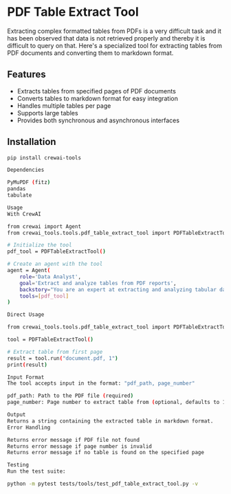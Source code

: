 # PDF Table Extract Tool

Extracting complex formatted tables from PDFs is a very difficult task and it has been observed that data is not retrieved properly and thereby it is difficult to query on that. Here's a specialized
tool for extracting tables from PDF documents and converting them to markdown format.

## Features
- Extracts tables from specified pages of PDF documents
- Converts tables to markdown format for easy integration
- Handles multiple tables per page
- Supports large tables
- Provides both synchronous and asynchronous interfaces

## Installation

```bash
pip install crewai-tools

Dependencies

PyMuPDF (fitz)
pandas
tabulate

Usage
With CrewAI

from crewai import Agent
from crewai_tools.tools.pdf_table_extract_tool import PDFTableExtractTool

# Initialize the tool
pdf_tool = PDFTableExtractTool()

# Create an agent with the tool
agent = Agent(
    role='Data Analyst',
    goal='Extract and analyze tables from PDF reports',
    backstory="You are an expert at extracting and analyzing tabular data.",
    tools=[pdf_tool]
)

Direct Usage

from crewai_tools.tools.pdf_table_extract_tool import PDFTableExtractTool

tool = PDFTableExtractTool()

# Extract table from first page
result = tool.run("document.pdf, 1")
print(result)

Input Format
The tool accepts input in the format: "pdf_path, page_number"

pdf_path: Path to the PDF file (required)
page_number: Page number to extract table from (optional, defaults to 1)

Output
Returns a string containing the extracted table in markdown format.
Error Handling

Returns error message if PDF file not found
Returns error message if page number is invalid
Returns error message if no table is found on the specified page

Testing
Run the test suite:

python -m pytest tests/tools/test_pdf_table_extract_tool.py -v
